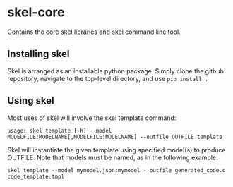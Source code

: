 # skel-core
Contains the core skel libraries and skel command line tool.


## Installing skel
Skel is arranged as an installable python package. Simply clone the github repository, navigate to the top-level directory, and use ```pip install .```

## Using skel
Most uses of skel will involve the skel template command:

```usage: skel template [-h] --model MODELFILE:MODELNAME[,MODELFILE:MODELNAME] --outfile OUTFILE template```

Skel will instantiate the given template using specified model(s) to produce OUTFILE. Note that models must be named, as in the following example:
  
```skel template --model mymodel.json:mymodel --outfile generated_code.c code_template.tmpl```
  
